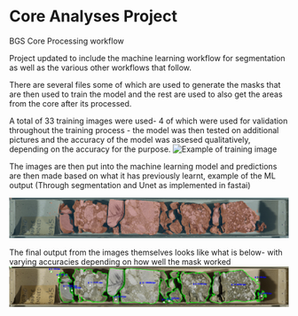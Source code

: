 # Core Analyses Project
BGS Core Processing workflow

Project updated to include the machine learning workflow for segmentation as well as the various other workflows that follow.

There are several files some of which are used to generate the masks that are then used to train the model and the rest are used to also get the areas from the core after its processed.

A total of 33 training images were used- 4 of which were used for validation throughout the training process - the model was then tested on additional pictures and the accuracy of the model was assesed qualitatively, depending on the accuracy for the purpose.
![Example of training image](Images/train/S00128907.Cropped_Top_1.png)

The images are then put into the machine learning model and predictions are then made based on what it has previously learnt, example of the ML output (Through segmentation and Unet as implemented in fastai)

![Example of image processed through unet](Images/OutputFromML.png)

The final output from the images themselves looks like what is below- with varying accuracies depending on how well the mask worked
![Example of fully processed image](Images/S00128821.Cropped_Top_2_Countoured.png)

